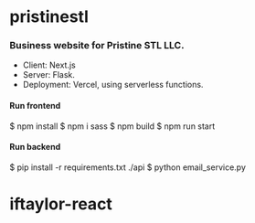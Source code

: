 # pristinestl

### Business website for Pristine STL LLC.

- Client: Next.js
- Server: Flask.
- Deployment: Vercel, using serverless functions.  


#### Run frontend
$ npm install
$ npm i sass
$ npm build
$ npm run start

#### Run backend
$ pip install -r requirements.txt
./api $ python email_service.py
# iftaylor-react
